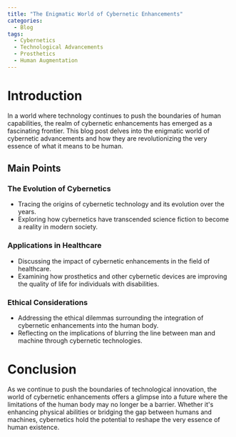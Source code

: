 ```yaml
---
title: "The Enigmatic World of Cybernetic Enhancements"
categories:
  - Blog
tags:
  - Cybernetics
  - Technological Advancements
  - Prosthetics
  - Human Augmentation
---
```


# Introduction
In a world where technology continues to push the boundaries of human capabilities, the realm of cybernetic enhancements has emerged as a fascinating frontier. This blog post delves into the enigmatic world of cybernetic advancements and how they are revolutionizing the very essence of what it means to be human.

## Main Points
### The Evolution of Cybernetics
- Tracing the origins of cybernetic technology and its evolution over the years.
- Exploring how cybernetics have transcended science fiction to become a reality in modern society.

### Applications in Healthcare
- Discussing the impact of cybernetic enhancements in the field of healthcare.
- Examining how prosthetics and other cybernetic devices are improving the quality of life for individuals with disabilities.

### Ethical Considerations
- Addressing the ethical dilemmas surrounding the integration of cybernetic enhancements into the human body.
- Reflecting on the implications of blurring the line between man and machine through cybernetic technologies.

# Conclusion
As we continue to push the boundaries of technological innovation, the world of cybernetic enhancements offers a glimpse into a future where the limitations of the human body may no longer be a barrier. Whether it's enhancing physical abilities or bridging the gap between humans and machines, cybernetics hold the potential to reshape the very essence of human existence.